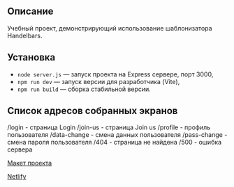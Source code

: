 ## Описание
Учебный проект, демонстрирующий использование шаблонизатора Handelbars.

## Установка

- `node server.js` — запуск проекта на Express сервере, порт 3000,
- `npm run dev` — запуск версии для разработчика (Vite),
- `npm run build` — сборка стабильной версии.

## Список адресов собранных экранов
/login - страница Login
/join-us - страница Join us
/profile - профиль пользователя
/data-change - смена данных пользователя
/pass-change - смена пароля пользователя
/404 - страница не найдена
/500 - ошибка сервера

[Макет проекта](https://www.figma.com/file/EnLlSkgZC06gpgTbByEL4B/Chat_external_link-(Copy)?type=design&node-id=0%3A1&t=AapTjkAAnDb0Qa0J-1)

[Netlify](https://deploy--flourishing-biscotti-d57876.netlify.app/)
